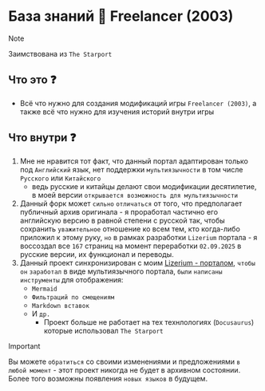 # База знаний 🐥 Freelancer (2003)

> [!NOTE]
> Заимствована из `The Starport`

## Что это ❓

- Всё что нужно для создания модификаций игры `Freelancer (2003)`, а также всё что нужно для изучения историй внутри игры

## Что внутри ❓

1. Мне не нравится тот факт, что данный портал адаптирован только под `Английский` язык, нет поддержки `мультиязычности` в том числе `Русского` или `Китайского`
   - ведь русские и китайцы делают свои модификации десятилетие, в моей версии `открывается возможность для мультиязычности`
2. Данный форк может `сильно` `отличаться` от того, что предполагает публичный архив оригинала - я проработал частично его английскую версию в равной степени с русской так, чтобы сохранить `уважительное` отношение ко всем тем, кто когда-либо приложил к этому руку, `но` в рамках разработки `Lizerium` портала - я воссоздал все `167` страниц на момент переработки `02.09.2025` в русские версии, их функционал и переводы.
3. Данный проект синхронизирован с моим [Lizerium - порталом](https://lizup.ru/wiki), `чтобы` `он` `заработал` в виде мультиязычного портала, `были` `написаны` `инструменты` для отображения:
   - `Mermaid`
   - `Фильтраций по смещениям`
   - `Markdown вставок`
   - И `др.`
     - Проект больше не работает на тех технлологиях (`Docusaurus`) которые использовал `The Starport`

> [!IMPORTANT]
> Вы можете `обратиться` со своими изменениями и предложениями `в любой момент` - этот проект никогда не будет в архивном состоянии. Более того возможны появления `новых языков` в будущем.
